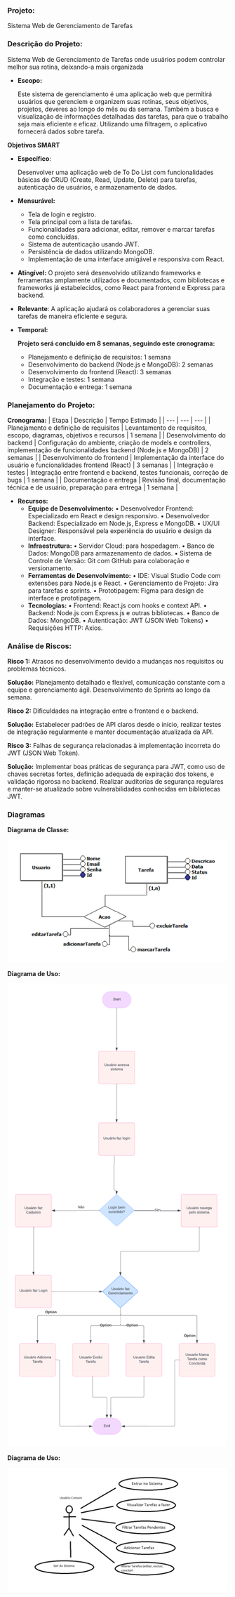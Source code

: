 ### **Projeto:**

Sistema Web de Gerenciamento de Tarefas

### **Descrição do Projeto:**

Sistema Web de Gerenciamento de Tarefas onde usuários podem controlar melhor sua rotina, deixando-a mais organizada

- **Escopo:**
    
    Este sistema de gerenciamento é uma aplicação web que permitirá  usuários que gerenciem e organizem suas rotinas, seus objetivos, projetos, deveres ao longo do mês ou da semana. Também a busca e visualização de informações detalhadas das tarefas, para que o trabalho seja mais eficiente e eficaz. Utilizando uma filtragem, o aplicativo fornecerá dados sobre tarefa.

**Objetivos SMART**

- **Específico**:
    
    Desenvolver uma aplicação web de To Do List com funcionalidades básicas de CRUD (Create, Read, Update, Delete) para tarefas, autenticação de usuários, e armazenamento de dados.
    
- **Mensurável:**
   - Tela de login e registro.
   - Tela principal com a lista de tarefas.
   - Funcionalidades para adicionar, editar, remover e   marcar tarefas como concluídas.
   - Sistema de autenticação usando JWT.
   - Persistência de dados utilizando MongoDB.
   - Implementação de uma interface amigável e responsiva com React.
- **Atingível:**
    O projeto será desenvolvido utilizando frameworks e ferramentas amplamente utilizados e
    documentados, com bibliotecas e frameworks já estabelecidos, como React para
    frontend e Express para backend.
- **Relevante**:
    A aplicação ajudará os colaboradores a gerenciar suas tarefas de maneira
    eficiente e segura.
- **Temporal:**
    
    **Projeto será concluído em 8 semanas, seguindo este cronograma:**
    
    - Planejamento e definição de requisitos: 1 semana
    - Desenvolvimento do backend (Node.js e MongoDB): 2 semanas
    - Desenvolvimento do frontend (React): 3 semanas
    - Integração e testes: 1 semana
    - Documentação e entrega: 1 semana

### **Planejamento do Projeto:**
 **Cronograma:**
| Etapa | Descrição | Tempo Estimado |
| --- | --- | --- |
| Planejamento e definição de requisitos | Levantamento de requisitos, escopo, diagramas, objetivos e recursos | 1 semana |
| Desenvolvimento do backend | Configuração do ambiente, criação de models e controllers, implementação de funcionalidades backend (Node.js e MongoDB) | 2 semanas |
| Desenvolvimento do frontend | Implementação da interface do usuário e funcionalidades frontend (React) | 3 semanas |
| Integração e testes | Integração entre frontend e backend, testes funcionais, correção de bugs | 1 semana |
| Documentação e entrega | Revisão final, documentação técnica e de usuário, preparação para entrega | 1 semana |
- **Recursos:**
    - **Equipe de Desenvolvimento:**
    • Desenvolvedor Frontend: Especializado em React e design responsivo.
    • Desenvolvedor Backend: Especializado em Node.js, Express e MongoDB.
    • UX/UI Designer: Responsável pela experiência do usuário e design da interface.
    - **Infraestrutura:**
    • Servidor Cloud: para hospedagem.
    • Banco de Dados: MongoDB para armazenamento de dados.
    • Sistema de Controle de Versão: Git com GitHub para colaboração e versionamento.
    - **Ferramentas de Desenvolvimento:**
    • IDE: Visual Studio Code com extensões para Node.js e React.
    • Gerenciamento de Projeto: Jira para tarefas e sprints.
    • Prototipagem: Figma para design de interface e prototipagem.
    - **Tecnologias:**
    • Frontend: React.js com hooks e context API.
    • Backend: Node.js com Express.js e outras bibliotecas.
    • Banco de Dados: MongoDB.
    • Autenticação: JWT (JSON Web Tokens)
    • Requisições HTTP: Axios.

### **Análise de Riscos:**

**Risco 1:** Atrasos no desenvolvimento devido a mudanças nos requisitos ou problemas técnicos.

**Solução:** Planejamento detalhado e flexível, comunicação constante com a equipe e gerenciamento ágil. Desenvolvimento de Sprints ao longo da semana.

**Risco 2:** Dificuldades na integração entre o frontend e o backend.

**Solução:** Estabelecer padrões de API claros desde o início, realizar testes de integração regularmente e manter documentação atualizada da API.

**Risco 3:** Falhas de segurança relacionadas à implementação incorreta do JWT (JSON Web Token).

**Solução:** Implementar boas práticas de segurança para JWT, como uso de chaves secretas fortes, definição adequada de expiração dos tokens, e validação rigorosa no backend. Realizar auditorias de segurança regulares e manter-se atualizado sobre vulnerabilidades conhecidas em bibliotecas JWT.


### **Diagramas**

**Diagrama de Classe:**

<img src="diagramas/diagramaClasse.png" alt="Diagrama" width="500"/>

**Diagrama de Uso:**

<img src="diagramas/diagramaFluxo.png" alt="Diagrama" width="500"/>

**Diagrama de Uso:**

<img src="diagramas/diagramaUso.png" alt="Diagrama" width="500"/>

